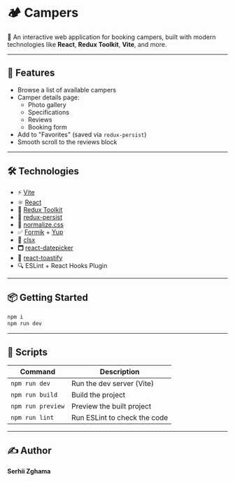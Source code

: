 # 🏕️ Campers

📅 An interactive web application for booking campers, built with modern technologies like **React**, **Redux Toolkit**, **Vite**, and more.

---

## 🚀 Features

- Browse a list of available campers
- Camper details page:
  - Photo gallery
  - Specifications
  - Reviews
  - Booking form
- Add to "Favorites" (saved via `redux-persist`)
- Smooth scroll to the reviews block

---

## 🛠️ Technologies

- ⚡️ [Vite](https://vitejs.dev/)
- ⚛️ [React](https://reactjs.org/)
- 🧠 [Redux Toolkit](https://redux-toolkit.js.org/)
- 🔁 [redux-persist](https://github.com/rt2zz/redux-persist)
- 🪼 [normalize.css](https://necolas.github.io/normalize.css/)
- ✅ [Formik](https://formik.org/) + [Yup](https://github.com/jquense/yup)
- 💅 [clsx](https://github.com/lukeed/clsx)
- 🗖️ [react-datepicker](https://reactdatepicker.com/)
- 🔔 [react-toastify](https://fkhadra.github.io/react-toastify/)
- 🔍 ESLint + React Hooks Plugin

---

## 📦 Getting Started

```bash
npm i
npm run dev
```

---

## 🧪 Scripts

| Command           | Description                       |
|-------------------|------------------------------------|
| `npm run dev`     | Run the dev server (Vite)         |
| `npm run build`   | Build the project                 |
| `npm run preview` | Preview the built project         |
| `npm run lint`    | Run ESLint to check the code      |

---

## ✍️ Author

**Serhii Zghama**